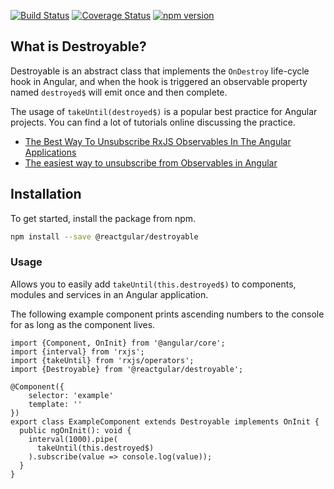 [![Build Status](https://travis-ci.org/reactgular/destroyable.svg?branch=master)](https://travis-ci.org/reactgular/destroyable)
[![Coverage Status](https://coveralls.io/repos/github/reactgular/destroyable/badge.svg?branch=master)](https://coveralls.io/github/reactgular/destroyable?branch=master)
[![npm version](https://badge.fury.io/js/%40reactgular%2Fdestroyable.svg)](https://badge.fury.io/js/%40reactgular%2Fdestroyable)

## What is Destroyable?

Destroyable is an abstract class that implements the `OnDestroy` life-cycle hook in Angular, and when the hook is triggered an observable 
property named `destroyed$` will emit once and then complete.

The usage of `takeUntil(destroyed$)` is a popular best practice for Angular projects. You can find a lot of tutorials online discussing the practice.

- [The Best Way To Unsubscribe RxJS Observables In The Angular Applications](https://blog.angularindepth.com/the-best-way-to-unsubscribe-rxjs-observable-in-the-angular-applications-d8f9aa42f6a0)
- [The easiest way to unsubscribe from Observables in Angular](https://medium.com/thecodecampus-knowledge/the-easiest-way-to-unsubscribe-from-observables-in-angular-5abde80a5ae3)

## Installation

To get started, install the package from npm.

```bash
npm install --save @reactgular/destroyable
```

### Usage

Allows you to easily add `takeUntil(this.destroyed$)` to components, modules and services in an Angular application.

The following example component prints ascending numbers to the console for as long as the component lives.

```
import {Component, OnInit} from '@angular/core';
import {interval} from 'rxjs';
import {takeUntil} from 'rxjs/operators';
import {Destroyable} from '@reactgular/destroyable';

@Component({
    selector: 'example'
    template: ''
})
export class ExampleComponent extends Destroyable implements OnInit {
  public ngOnInit(): void {
    interval(1000).pipe(
      takeUntil(this.destroyed$)
    ).subscribe(value => console.log(value));
  }
}
```
